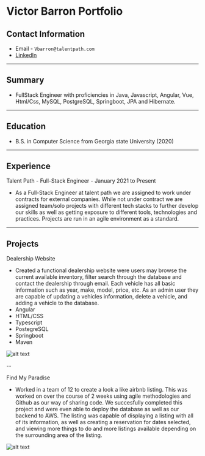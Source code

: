 # Victor Barron Portfolio


## Contact Information

* Email - `Vbarron@talentpath.com`
* [LinkedIn](https://www.linkedin.com/in/victor-barron-25031a194/)


---

## Summary
* FullStack Engineer with proficiencies in Java, Javascript, Angular, Vue, Html/Css, MySQL, PostgreSQL, Springboot, JPA and Hibernate.


---

## Education

* B.S. in Computer Science from Georgia state University (2020)

---

## Experience

Talent Path - Full-Stack Engineer - January 2021 to Present
* As a Full-Stack Engineer at talent path we are assigned to work under contracts for external companies. While not under contract we are assigned team/solo projects with different tech stacks to further develop our skills as well as getting exposure to different tools, technologies and practices. Projects are run in an agile environment as a standard.

---

## Projects

Dealership Website

* Created a functional dealership website were users may browse the current available inventory, filter search through the database and contact the dealership through email. Each vehicle has all basic information such as year, make, model, price, etc. As an admin user they are capable of updating a vehicles information, delete a vehicle, and adding a vehicle to the database.
* Angular
* HTML/CSS
* Typescript
* PostegreSQL
* Springboot
* Maven

![alt text](https://i.imgur.com/zP92qlT.png)

--

Find My Paradise

* Worked in a team of 12 to create a look a like airbnb listing. This was worked on over the course of 2 weeks using agile methodologies and Github as our way of sharing code. We succesfully completed this project and were even able to deploy the database as well as our backend to AWS. The listing was capable of displaying a listing with all of its information, as well as creating a reservation for dates selected, and viewing more things to do and more listings available depending on the surrounding area of the listing.

![alt text](https://i.imgur.com/eIfccVi.png)


